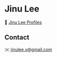 # Jinu Lee

🌱 [Jinu Lee Profiles](https://jinuleev.notion.site/Jinu-Lee-Profiles-00b37f30922547fd9df412326302f590)

## Contact

✉️ jinulee.v@gmail.com
